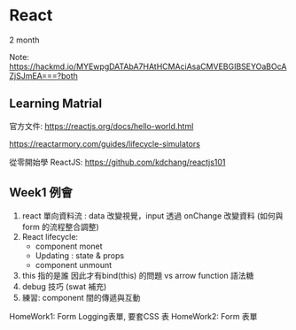 # React
2 month

Note: <https://hackmd.io/MYEwpgDATAbA7HAtHCMAciAsaCMVEBGIBSEYOaBOcAZjSJmEA===?both>

## Learning Matrial

官方文件: <https://reactjs.org/docs/hello-world.html>

https://reactarmory.com/guides/lifecycle-simulators

從零開始學 ReactJS: <https://github.com/kdchang/reactjs101>

## Week1 例會

1. react 單向資料流 : data 改變視覺，input 透過 onChange 改變資料 (如何與form 的流程整合調整)
1. React lifecycle:
    * component monet
    * Updating : state & props
    * component unmount
1. this 指的是誰 因此才有bind(this) 的問題  vs arrow function 語法糖
1. debug 技巧 (swat 補充)
1. 練習: component  間的傳遞與互動

HomeWork1: Form Logging表單, 要套CSS 表
HomeWork2: Form 表單

## 